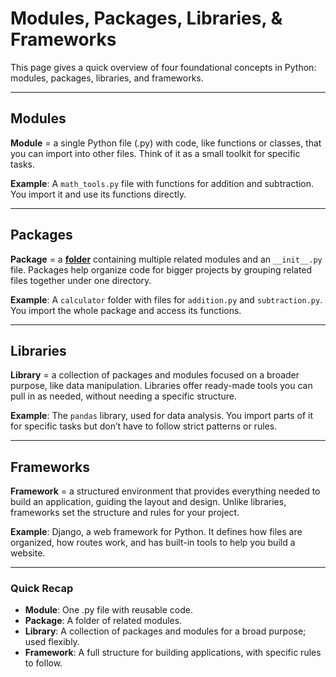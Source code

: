 # Modules, Packages, Libraries, & Frameworks

This page gives a quick overview of four foundational concepts in Python: modules, packages, libraries, and frameworks.

---

## Modules

**Module** = a single Python file (.py) with code, like functions or classes, that you can import into other files. Think of it as a small toolkit for specific tasks.

**Example**: A `math_tools.py` file with functions for addition and subtraction. You import it and use its functions directly.

---

## Packages

**Package** = a __<u>folder</u>__ containing multiple related modules and an `__init__.py` file. Packages help organize code for bigger projects by grouping related files together under one directory.

**Example**: A `calculator` folder with files for `addition.py` and `subtraction.py`. You import the whole package and access its functions.

---

## Libraries

**Library** = a collection of packages and modules focused on a broader purpose, like data manipulation. Libraries offer ready-made tools you can pull in as needed, without needing a specific structure.

**Example**: The `pandas` library, used for data analysis. You import parts of it for specific tasks but don’t have to follow strict patterns or rules.

---

## Frameworks

**Framework** = a structured environment that provides everything needed to build an application, guiding the layout and design. Unlike libraries, frameworks set the structure and rules for your project.

**Example**: Django, a web framework for Python. It defines how files are organized, how routes work, and has built-in tools to help you build a website.

---

### Quick Recap

- **Module**: One .py file with reusable code.
- **Package**: A folder of related modules.
- **Library**: A collection of packages and modules for a broad purpose; used flexibly.
- **Framework**: A full structure for building applications, with specific rules to follow.
